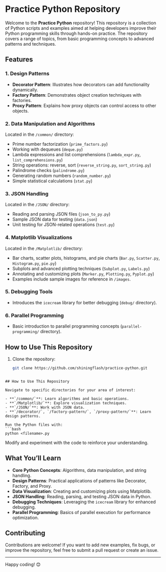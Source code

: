 # Practice Python Repository

Welcome to the **Practice Python** repository! This repository is a collection of Python scripts and examples aimed at helping developers improve their Python programming skills through hands-on practice. The repository covers a range of topics, from basic programming concepts to advanced patterns and techniques.

## Features

### 1. **Design Patterns**
- **Decorator Pattern**: Illustrates how decorators can add functionality dynamically.
- **Factory Pattern**: Demonstrates object creation techniques with factories.
- **Proxy Pattern**: Explains how proxy objects can control access to other objects.

### 2. **Data Manipulation and Algorithms**
Located in the `/common/` directory:
- Prime number factorization (`prime_factors.py`)
- Working with dequeues (`deque.py`)
- Lambda expressions and list comprehensions (`lambda_expr.py`, `list_comprehensions.py`)
- String operations: reverse, sort (`reverse_string.py`, `sort_string.py`)
- Palindrome checks (`palindrome.py`)
- Generating random numbers (`random_number.py`)
- Simple statistical calculations (`stat.py`)

### 3. **JSON Handling**
Located in the `/JSON/` directory:
- Reading and parsing JSON files (`json_to_py.py`)
- Sample JSON data for testing (`data.json`)
- Unit testing for JSON-related operations (`test.py`)

### 4. **Matplotlib Visualizations**
Located in the `/Matplotlib/` directory:
- Bar charts, scatter plots, histograms, and pie charts (`Bar.py`, `Scatter.py`, `Histogram.py`, `pie.py`)
- Subplots and advanced plotting techniques (`Subplot.py`, `Labels.py`)
- Annotating and customizing plots (`Marker.py`, `Plotting.py`, `Pyplot.py`)
- Examples include sample images for reference in `/images`.

### 5. **Debugging Tools**
- Introduces the `icecream` library for better debugging (`debug/` directory).

### 6. **Parallel Programming**
- Basic introduction to parallel programming concepts (`parallel-programming/` directory).

## How to Use This Repository
1. Clone the repository:  
   ```bash
   git clone https://github.com/shiningflash/practice-python.git
  ```

## How to Use This Repository

Navigate to specific directories for your area of interest:

- **`/common/`**: Learn algorithms and basic operations.
- **`/Matplotlib/`**: Explore visualization techniques.
- **`/JSON/`**: Work with JSON data.
- **`/decorator/`, `/factory-pattern/`, `/proxy-pattern/`**: Learn design patterns.

Run the Python files with:
```bash
python <filename>.py
```

Modify and experiment with the code to reinforce your understanding.

## What You’ll Learn

- **Core Python Concepts**: Algorithms, data manipulation, and string handling.
- **Design Patterns**: Practical applications of patterns like Decorator, Factory, and Proxy.
- **Data Visualization**: Creating and customizing plots using Matplotlib.
- **JSON Handling**: Reading, parsing, and testing JSON data in Python.
- **Debugging Techniques**: Leveraging the `icecream` library for enhanced debugging.
- **Parallel Programming**: Basics of parallel execution for performance optimization.

## Contributing

Contributions are welcome! If you want to add new examples, fix bugs, or improve the repository, feel free to submit a pull request or create an issue.

---

Happy coding! 😊
